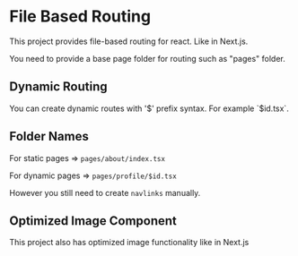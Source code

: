 # File Based Routing

This project provides file-based routing for react. Like in Next.js.

You need to provide a base page folder for routing such as "pages" folder.

## Dynamic Routing

You can create dynamic routes with '$' prefix syntax. For example `$id.tsx`.

## Folder Names

For static pages => `pages/about/index.tsx`

For dynamic pages => `pages/profile/$id.tsx`

However you still need to create `navlinks` manually.

## Optimized Image Component

This project also has optimized image functionality like in Next.js
